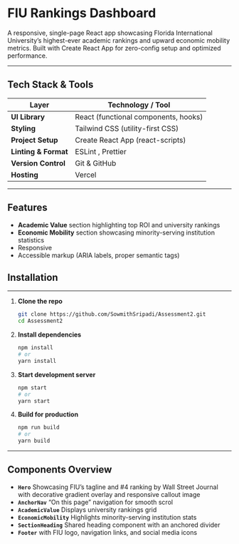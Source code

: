 # FIU Rankings Dashboard

A responsive, single-page React app showcasing Florida International University’s highest-ever academic rankings and upward economic mobility metrics. Built with Create React App for zero-config setup and optimized performance.

---

## Tech Stack & Tools

| Layer               | Technology / Tool                         |
| ------------------- | ----------------------------------------- |
| **UI Library**      | React (functional components, hooks)      |
| **Styling**         | Tailwind CSS (utility-first CSS)          |
| **Project Setup**   | Create React App (react-scripts)          |
| **Linting & Format**| ESLint , Prettier |
| **Version Control** | Git & GitHub                              |
| **Hosting**         | Vercel          |

---
## Features

- **Academic Value** section highlighting top ROI and university rankings  
- **Economic Mobility** section showcasing minority-serving institution statistics  
- Responsive
- Accessible markup (ARIA labels, proper semantic tags)  

## Installation
---
1. **Clone the repo**  
   ```bash
   git clone https://github.com/SowmithSripadi/Assessment2.git
   cd Assessment2
    ```
2. **Install dependencies**

   ```bash
   npm install
   # or
   yarn install
   ```
3. **Start development server**

   ```bash
   npm start
   # or
   yarn start
   ```
4. **Build for production**

   ```bash
   npm run build
   # or
   yarn build
   ```

---



## Components Overview

* **`Hero`**
  Showcasing FIU’s tagline and #4 ranking by Wall Street Journal with decorative gradient overlay and responsive callout image
* **`AnchorNav`**
  “On this page” navigation for smooth scrol
* **`AcademicValue`**
  Displays university rankings grid
* **`EconomicMobility`**
  Highlights minority-serving institution stats
* **`SectionHeading`**
  Shared heading component with an anchored divider
* **`Footer`** with FIU logo, navigation links, and social media icons



